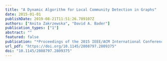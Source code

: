 ```yaml
---
title: "A Dynamic Algorithm for Local Community Detection in Graphs"
date: 2015-01-01
publishDate: 2019-08-21T11:51:26.789107Z
authors: ["Anita Zakrzewska", "David A. Bader"]
publication_types: ["1"]
abstract: ""
featured: false
publication: "*Proceedings of the 2015 IEEE/ACM International Conference on Advances in Social Networks Analysis and Mining, ASONAM 2015, Paris, France, August 25 - 28, 2015*"
url_pdf: "https://doi.org/10.1145/2808797.2809375"
doi: "10.1145/2808797.2809375"
---
```


